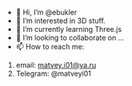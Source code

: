 - 👋 Hi, I’m @ebukler
- 👀 I’m interested in 3D stuff.
- 🌱 I’m currently learning Three.js
- 💞️ I’m looking to collaborate on ...
- 📫 How to reach me: 
1. email: matvey.i01@ya.ru
2. Telegram: @matveyi01

<!---
ebukler/ebukler is a ✨ special ✨ repository because its `README.md` (this file) appears on your GitHub profile.
You can click the Preview link to take a look at your changes.
--->
